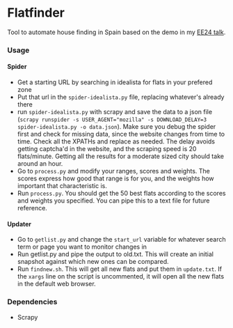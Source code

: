# Flatfinder

Tool to automate house finding in Spain based on the demo in my [EE24 talk](https://github.com/Achifaifa/slides/tree/master/EE24-findaflat). 

### Usage

#### Spider

* Get a starting URL by searching in idealista for flats in your prefered zone
* Put that url in the `spider-idealista.py` file, replacing whatever's already there
* run `spider-idealista.py` with scrapy and save the data to a json file (`scrapy runspider -s USER_AGENT="mozilla" -s DOWNLOAD_DELAY=3 spider-idealista.py -o data.json`). Make sure you debug the spider first and check for missing data, since the website changes from time to time. Check all the XPATHs and replace as needed. The delay avoids getting captcha'd in the website, and the scraping speed is 20 flats/minute. Getting all the results for a moderate sized city should take around an hour.
* Go to `process.py` and modify your ranges, scores and weights. The scores express how good that range is for you, and the weights how important that characteristic is.
* Run `process.py`. You should get the 50 best flats according to the scores and weights you specified. You can pipe this to a text file for future reference.

#### Updater

* Go to `getlist.py` and change the `start_url` variable for whatever search term or page you want to monitor changes in
* Run getlist.py and pipe the output to old.txt. This will create an initial snapshot against which new ones can be compared.
* Run `findnew.sh`. This will get all new flats and put them in `update.txt`. If the `xargs` line on the script is uncommented, it will open all the new flats in the default web browser.

### Dependencies

* Scrapy
